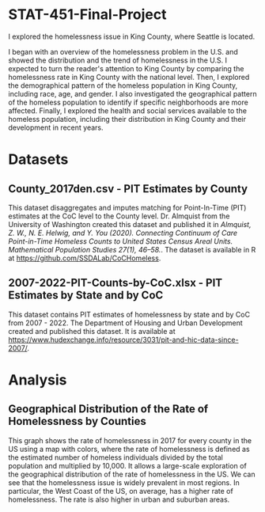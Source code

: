 # STAT-451-Final-Project

I explored the homelessness issue in King County, where Seattle is located. 

I began with an overview of the homelessness problem in the U.S. and showed the distribution and the trend of homelessness in the U.S. I expected to turn the reader's attention to King County by comparing the homelessness rate in King County with the national level. Then, I explored the demographical pattern of the homeless population in King County, including race, age, and gender. I also investigated the geographical pattern of the homeless population to identify if specific neighborhoods are more affected. Finally, I explored the health and social services available to the homeless population, including their distribution in King County and their development in recent years.

# Datasets
## County_2017den.csv - PIT Estimates by County
This dataset disaggregates and imputes matching for Point-In-Time (PIT) estimates at the CoC level to the County level. Dr. Almquist from the University of Washington created this dataset and published it in _Almquist, Z. W., N. E. Helwig, and Y. You (2020). Connecting Continuum of Care Point-in-Time Homeless Counts to United States Census Areal Units. Mathematical Population Studies 27(1), 46–58._. The dataset is available in R at https://github.com/SSDALab/CoCHomeless.

## 2007-2022-PIT-Counts-by-CoC.xlsx - PIT Estimates by State and by CoC
This dataset contains PIT estimates of homelessness by state and by CoC from 2007 - 2022. The Department of Housing and Urban Development created and published this dataset. It is available at https://www.hudexchange.info/resource/3031/pit-and-hic-data-since-2007/.

# Analysis
## Geographical Distribution of the Rate of Homelessness by Counties
This graph shows the rate of homelessness in 2017 for every county in the US using a map with colors, where the rate of homelessness is defined as the estimated number of homeless individuals divided by the total population and multiplied by 10,000. It allows a large-scale exploration of the geographical distribution of the rate of homelessness in the US. We can see that the homelessness issue is widely prevalent in most regions. In particular, the West Coast of the US, on average, has a higher rate of homelessness. The rate is also higher in urban and suburban areas.
